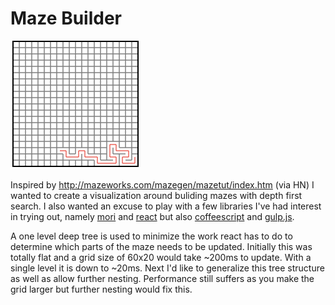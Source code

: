 Maze Builder
============

![omg a maze](map.gif)

Inspired by http://mazeworks.com/mazegen/mazetut/index.htm (via HN) I wanted to create a visualization around buliding mazes with depth first search.  I also wanted an excuse to play with a few libraries I've had interest in trying out, namely [mori](https://github.com/swannodette/mori) and [react](http://facebook.github.io/react/) but also [coffeescript](http://coffeescript.org/) and [gulp.js](http://gulpjs.com/).

A one level deep tree is used to minimize the work react has to do to determine which parts of the maze needs to be updated.  Initially this was totally flat and a grid size of 60x20 would take ~200ms to update.  With a single level it is down to ~20ms.  Next I'd like to generalize this tree structure as well as allow further nesting.  Performance still suffers as you make the grid larger but further nesting would fix this.